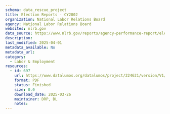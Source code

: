 ```yaml
---
schema: data_rescue_project 
title: Election Reports - CY2002
organization: National Labor Relations Board
agency: National Labor Relations Board
websites: nlrb.gov
data_source: https://www.nlrb.gov/reports/agency-performance-report/election-reports/election-reports-cy-2002
description: 
last_modified: 2025-04-01
metadata_available: No
metadata_url: 
category:
  - Labor & Employment 
resources:
  - id: 697
    url: https://www.datalumos.org/datalumos/project/224621/version/V1/view
    format: PDF
    status: Finished
    size: 0.0
    download_date: 2025-03-26
    maintainer: DRP, DL
    notes: 
---
```

